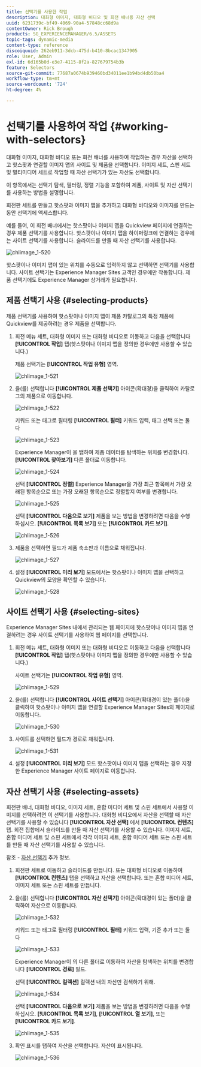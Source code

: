 ```yaml
---
title: 선택기를 사용한 작업
description: 대화형 이미지, 대화형 비디오 및 회전 배너용 자산 선택
uuid: 6231739c-bf49-4069-90a4-57848cc68d9a
contentOwner: Rick Brough
products: SG_EXPERIENCEMANAGER/6.5/ASSETS
topic-tags: dynamic-media
content-type: reference
discoiquuid: 262eb911-3dcb-475d-b410-8bcac1347905
role: User, Admin
exl-id: 6d165b0d-e3e7-4115-8f2a-827679754b3b
feature: Selectors
source-git-commit: 77687a0674b939460bd34011ee1b94bd4db50ba4
workflow-type: tm+mt
source-wordcount: '724'
ht-degree: 4%

---
```


# 선택기를 사용하여 작업 {#working-with-selectors}

대화형 이미지, 대화형 비디오 또는 회전 배너를 사용하여 작업하는 경우 자산을 선택하고 핫스팟과 연결할 이미지 맵의 사이트 및 제품을 선택합니다. 이미지 세트, 스핀 세트 및 멀티미디어 세트로 작업할 때 자산 선택기가 있는 자산도 선택합니다.

이 항목에서는 선택기 탐색, 필터링, 정렬 기능을 포함하여 제품, 사이트 및 자산 선택기를 사용하는 방법을 설명합니다.

회전판 세트를 만들고 핫스팟과 이미지 맵을 추가하고 대화형 비디오와 이미지를 만드는 동안 선택기에 액세스합니다.

예를 들어, 이 회전 배너에서는 핫스팟이나 이미지 맵을 Quickview 페이지에 연결하는 경우 제품 선택기를 사용합니다. 핫스팟이나 이미지 맵을 하이퍼링크에 연결하는 경우에는 사이트 선택기를 사용합니다. 슬라이드를 만들 때 자산 선택기를 사용합니다.

![chlimage_1-520](assets/chlimage_1-520.png)

핫스팟이나 이미지 맵이 있는 위치를 수동으로 입력하지 않고 선택하면 선택기를 사용합니다. 사이트 선택기는 Experience Manager Sites 고객인 경우에만 작동합니다. 제품 선택기에도 Experience Manager 상거래가 필요합니다.

## 제품 선택기 사용 {#selecting-products}

제품 선택기를 사용하여 핫스팟이나 이미지 맵이 제품 카탈로그의 특정 제품에 Quickview를 제공하려는 경우 제품을 선택합니다.

1. 회전 메뉴 세트, 대화형 이미지 또는 대화형 비디오로 이동하고 다음을 선택합니다 **[!UICONTROL 작업]** 탭(핫스팟이나 이미지 맵을 정의한 경우에만 사용할 수 있습니다.)

   제품 선택기는 **[!UICONTROL 작업 유형]** 영역.

   ![chlimage_1-521](assets/chlimage_1-521.png)

1. 을(를) 선택합니다 **[!UICONTROL 제품 선택기]** 아이콘(확대경)을 클릭하여 카탈로그의 제품으로 이동합니다.

   ![chlimage_1-522](assets/chlimage_1-522.png)

   키워드 또는 태그로 필터링 **[!UICONTROL 필터]** 키워드 입력, 태그 선택 또는 둘 다

   ![chlimage_1-523](assets/chlimage_1-523.png)

   Experience Manager이 을 탭하여 제품 데이터를 탐색하는 위치를 변경합니다. **[!UICONTROL 찾아보기]** 다른 폴더로 이동합니다.

   ![chlimage_1-524](assets/chlimage_1-524.png)

   선택 **[!UICONTROL 정렬]** Experience Manager을 가장 최근 항목에서 가장 오래된 항목순으로 또는 가장 오래된 항목순으로 정렬할지 여부를 변경합니다.

   ![chlimage_1-525](assets/chlimage_1-525.png)

   선택 **[!UICONTROL 다음으로 보기]** 제품을 보는 방법을 변경하려면 다음을 수행하십시오. **[!UICONTROL 목록 보기]** 또는 **[!UICONTROL 카드 보기]**.

   ![chlimage_1-526](assets/chlimage_1-526.png)

1. 제품을 선택하면 필드가 제품 축소판과 이름으로 채워집니다.

   ![chlimage_1-527](assets/chlimage_1-527.png)

1. 설정 **[!UICONTROL 미리 보기]** 모드에서는 핫스팟이나 이미지 맵을 선택하고 Quickview의 모양을 확인할 수 있습니다.

   ![chlimage_1-528](assets/chlimage_1-528.png)

## 사이트 선택기 사용 {#selecting-sites}

Experience Manager Sites 내에서 관리되는 웹 페이지에 핫스팟이나 이미지 맵을 연결하려는 경우 사이트 선택기를 사용하여 웹 페이지를 선택합니다.

1. 회전 메뉴 세트, 대화형 이미지 또는 대화형 비디오로 이동하고 다음을 선택합니다 **[!UICONTROL 작업]** 탭(핫스팟이나 이미지 맵을 정의한 경우에만 사용할 수 있습니다.)

   사이트 선택기는 **[!UICONTROL 작업 유형]** 영역.

   ![chlimage_1-529](assets/chlimage_1-529.png)

1. 을(를) 선택합니다 **[!UICONTROL 사이트 선택기]** 아이콘(확대경이 있는 폴더)을 클릭하여 핫스팟이나 이미지 맵을 연결할 Experience Manager Sites의 페이지로 이동합니다.

   ![chlimage_1-530](assets/chlimage_1-530.png)

1. 사이트를 선택하면 필드가 경로로 채워집니다.

   ![chlimage_1-531](assets/chlimage_1-531.png)

1. 설정 **[!UICONTROL 미리 보기]** 모드 핫스팟이나 이미지 맵을 선택하는 경우 지정한 Experience Manager 사이트 페이지로 이동합니다.

## 자산 선택기 사용 {#selecting-assets}

회전판 배너, 대화형 비디오, 이미지 세트, 혼합 미디어 세트 및 스핀 세트에서 사용할 이미지를 선택하려면 이 선택기를 사용합니다. 대화형 비디오에서 자산을 선택할 때 자산 선택기를 사용할 수 있습니다 **[!UICONTROL 자산 선택]** 에서 **[!UICONTROL 컨텐츠]** 탭. 회전 집합에서 슬라이드를 만들 때 자산 선택기를 사용할 수 있습니다. 이미지 세트, 혼합 미디어 세트 및 스핀 세트에서 각각 이미지 세트, 혼합 미디어 세트 또는 스핀 세트를 만들 때 자산 선택기를 사용할 수 있습니다.

참조 - [자산 선택기](search-assets.md#assetpicker) 추가 정보.

1. 회전판 세트로 이동하고 슬라이드를 만듭니다. 또는 대화형 비디오로 이동하여 **[!UICONTROL 컨텐츠]** 탭을 선택하고 자산을 선택합니다. 또는 혼합 미디어 세트, 이미지 세트 또는 스핀 세트를 만듭니다.
1. 을(를) 선택합니다 **[!UICONTROL 자산 선택기]** 아이콘(확대경이 있는 폴더)을 클릭하여 자산으로 이동합니다.

   ![chlimage_1-532](assets/chlimage_1-532.png)

   키워드 또는 태그로 필터링 **[!UICONTROL 필터]** 키워드 입력, 기준 추가 또는 둘 다

   ![chlimage_1-533](assets/chlimage_1-533.png)

   Experience Manager이 의 다른 폴더로 이동하여 자산을 탐색하는 위치를 변경합니다 **[!UICONTROL 경로]** 필드.

   선택 **[!UICONTROL 컬렉션]** 컬렉션 내의 자산만 검색하기 위해.

   ![chlimage_1-534](assets/chlimage_1-534.png)

   선택 **[!UICONTROL 다음으로 보기]** 제품을 보는 방법을 변경하려면 다음을 수행하십시오. **[!UICONTROL 목록 보기]**, **[!UICONTROL 열 보기]**, 또는 **[!UICONTROL 카드 보기]**.

   ![chlimage_1-535](assets/chlimage_1-535.png)

1. 확인 표시를 탭하여 자산을 선택합니다. 자산이 표시됩니다.

   ![chlimage_1-536](assets/chlimage_1-536.png)
